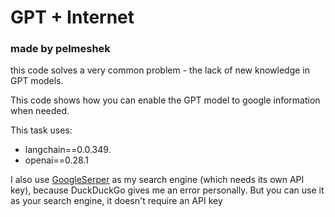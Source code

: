 # GPT + Internet
### made by pelmeshek

this code solves a very common problem - the lack of new knowledge in GPT models. 

This code shows how you can enable the GPT model to google information when needed. 

This task uses:
- langchain==0.0.349.
- openai==0.28.1

I also use [GoogleSerper](https://serper.dev/) as my search engine (which needs its own API key), because DuckDuckGo gives me an error personally. But you can use it as your search engine, it doesn't require an API key 
